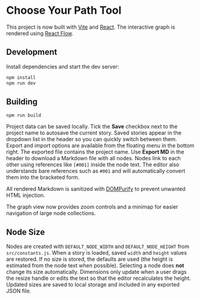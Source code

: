 # Choose Your Path Tool

This project is now built with [Vite](https://vitejs.dev/) and [React](https://react.dev). The interactive graph is rendered using [React Flow](https://reactflow.dev/).

## Development

Install dependencies and start the dev server:

```bash
npm install
npm run dev
```

## Building

```
npm run build
```

Project data can be saved locally. Tick the **Save** checkbox next to the project name to autosave the current story. Saved stories appear in the dropdown list in the header so you can quickly switch between them. Export and import options are available from the floating menu in the bottom right. The exported file contains the project name. Use **Export MD** in the header to download a Markdown file with all nodes. Nodes link to each other using references like `[#001]` inside the node text. The editor also understands bare references such as `#001` and will automatically convert them into the bracketed form.

All rendered Markdown is sanitized with [DOMPurify](https://github.com/cure53/DOMPurify) to prevent unwanted HTML injection.

The graph view now provides zoom controls and a minimap for easier navigation of large node collections.

## Node Size

Nodes are created with `DEFAULT_NODE_WIDTH` and `DEFAULT_NODE_HEIGHT` from
`src/constants.js`. When a story is loaded, saved `width` and `height` values are
restored. If no size is stored, the defaults are used (the height is estimated
from the node text when possible). Selecting a node does **not** change its size
automatically. Dimensions only update when a user drags the resize handle or
edits the text so that the editor recalculates the height. Updated sizes are
saved to local storage and included in any exported JSON file.
